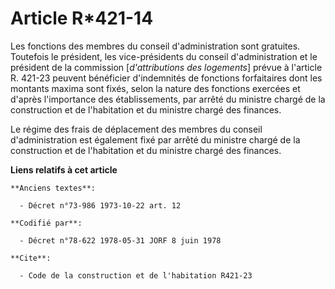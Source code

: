 # Article R*421-14

Les fonctions des membres du conseil d'administration sont gratuites. Toutefois le président, les vice-présidents du conseil
d'administration et le président de la commission [*d'attributions des logements*] prévue à l'article R. 421-23 peuvent
bénéficier d'indemnités de fonctions forfaitaires dont les montants maxima sont fixés, selon la nature des fonctions exercées
et d'après l'importance des établissements, par arrêté du ministre chargé de la construction et de l'habitation et du
ministre chargé des finances.

Le régime des frais de déplacement des membres du conseil d'administration est également fixé par arrêté du ministre chargé
de la construction et de l'habitation et du ministre chargé des finances.

**Liens relatifs à cet article**

	**Anciens textes**:

	  - Décret n°73-986 1973-10-22 art. 12

	**Codifié par**:

	  - Décret n°78-622 1978-05-31 JORF 8 juin 1978

	**Cite**:

	  - Code de la construction et de l'habitation R421-23
